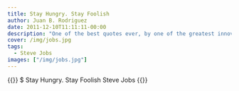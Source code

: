 ```yaml
---
title: Stay Hungry. Stay Foolish
author: Juan B. Rodriguez
date: 2011-12-10T11:11:11-00:00
description: "One of the best quotes ever, by one of the greatest innovators ever."
cover: /img/jobs.jpg
tags:
  - Steve Jobs
images: ["/img/jobs.jpg"]
---
```


{{<highlight bash>}}
$ Stay Hungry. Stay Foolish
Steve Jobs
{{</highlight>}}
